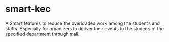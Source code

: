 # smart-kec
A Smart features to reduce the overloaded work among the students and staffs.
Especially for organizers to deliver their events to the studens of the specified department through mail.
